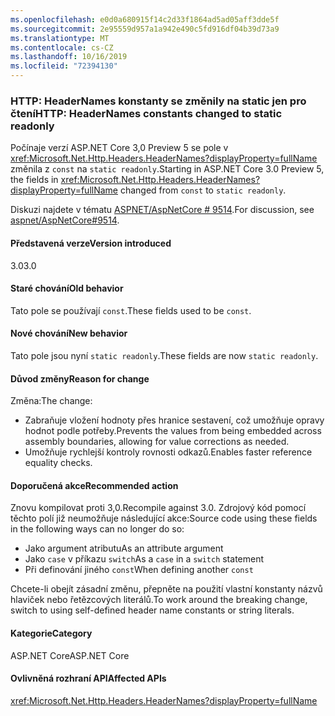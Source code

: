 ```yaml
---
ms.openlocfilehash: e0d0a680915f14c2d33f1864ad5ad05aff3dde5f
ms.sourcegitcommit: 2e95559d957a1a942e490c5fd916df04b39d73a9
ms.translationtype: MT
ms.contentlocale: cs-CZ
ms.lasthandoff: 10/16/2019
ms.locfileid: "72394130"
---
```

### <a name="http-headernames-constants-changed-to-static-readonly"></a><span data-ttu-id="176f9-101">HTTP: HeaderNames konstanty se změnily na static jen pro čtení</span><span class="sxs-lookup"><span data-stu-id="176f9-101">HTTP: HeaderNames constants changed to static readonly</span></span>

<span data-ttu-id="176f9-102">Počínaje verzí ASP.NET Core 3,0 Preview 5 se pole v <xref:Microsoft.Net.Http.Headers.HeaderNames?displayProperty=fullName> změnila z `const` na `static readonly`.</span><span class="sxs-lookup"><span data-stu-id="176f9-102">Starting in ASP.NET Core 3.0 Preview 5, the fields in <xref:Microsoft.Net.Http.Headers.HeaderNames?displayProperty=fullName> changed from `const` to `static readonly`.</span></span>

<span data-ttu-id="176f9-103">Diskuzi najdete v tématu [ASPNET/AspNetCore # 9514](https://github.com/aspnet/AspNetCore/issues/9514).</span><span class="sxs-lookup"><span data-stu-id="176f9-103">For discussion, see [aspnet/AspNetCore#9514](https://github.com/aspnet/AspNetCore/issues/9514).</span></span>

#### <a name="version-introduced"></a><span data-ttu-id="176f9-104">Představená verze</span><span class="sxs-lookup"><span data-stu-id="176f9-104">Version introduced</span></span>

<span data-ttu-id="176f9-105">3.0</span><span class="sxs-lookup"><span data-stu-id="176f9-105">3.0</span></span>

#### <a name="old-behavior"></a><span data-ttu-id="176f9-106">Staré chování</span><span class="sxs-lookup"><span data-stu-id="176f9-106">Old behavior</span></span>

<span data-ttu-id="176f9-107">Tato pole se používají `const`.</span><span class="sxs-lookup"><span data-stu-id="176f9-107">These fields used to be `const`.</span></span>

#### <a name="new-behavior"></a><span data-ttu-id="176f9-108">Nové chování</span><span class="sxs-lookup"><span data-stu-id="176f9-108">New behavior</span></span>

<span data-ttu-id="176f9-109">Tato pole jsou nyní `static readonly`.</span><span class="sxs-lookup"><span data-stu-id="176f9-109">These fields are now `static readonly`.</span></span>

#### <a name="reason-for-change"></a><span data-ttu-id="176f9-110">Důvod změny</span><span class="sxs-lookup"><span data-stu-id="176f9-110">Reason for change</span></span>

<span data-ttu-id="176f9-111">Změna:</span><span class="sxs-lookup"><span data-stu-id="176f9-111">The change:</span></span>

* <span data-ttu-id="176f9-112">Zabraňuje vložení hodnoty přes hranice sestavení, což umožňuje opravy hodnot podle potřeby.</span><span class="sxs-lookup"><span data-stu-id="176f9-112">Prevents the values from being embedded across assembly boundaries, allowing for value corrections as needed.</span></span>
* <span data-ttu-id="176f9-113">Umožňuje rychlejší kontroly rovnosti odkazů.</span><span class="sxs-lookup"><span data-stu-id="176f9-113">Enables faster reference equality checks.</span></span>

#### <a name="recommended-action"></a><span data-ttu-id="176f9-114">Doporučená akce</span><span class="sxs-lookup"><span data-stu-id="176f9-114">Recommended action</span></span>

<span data-ttu-id="176f9-115">Znovu kompilovat proti 3,0.</span><span class="sxs-lookup"><span data-stu-id="176f9-115">Recompile against 3.0.</span></span> <span data-ttu-id="176f9-116">Zdrojový kód pomocí těchto polí již neumožňuje následující akce:</span><span class="sxs-lookup"><span data-stu-id="176f9-116">Source code using these fields in the following ways can no longer do so:</span></span>

* <span data-ttu-id="176f9-117">Jako argument atributu</span><span class="sxs-lookup"><span data-stu-id="176f9-117">As an attribute argument</span></span>
* <span data-ttu-id="176f9-118">Jako `case` v příkazu `switch`</span><span class="sxs-lookup"><span data-stu-id="176f9-118">As a `case` in a `switch` statement</span></span>
* <span data-ttu-id="176f9-119">Při definování jiného `const`</span><span class="sxs-lookup"><span data-stu-id="176f9-119">When defining another `const`</span></span>

<span data-ttu-id="176f9-120">Chcete-li obejít zásadní změnu, přepněte na použití vlastní konstanty názvů hlaviček nebo řetězcových literálů.</span><span class="sxs-lookup"><span data-stu-id="176f9-120">To work around the breaking change, switch to using self-defined header name constants or string literals.</span></span>

#### <a name="category"></a><span data-ttu-id="176f9-121">Kategorie</span><span class="sxs-lookup"><span data-stu-id="176f9-121">Category</span></span>

<span data-ttu-id="176f9-122">ASP.NET Core</span><span class="sxs-lookup"><span data-stu-id="176f9-122">ASP.NET Core</span></span>

#### <a name="affected-apis"></a><span data-ttu-id="176f9-123">Ovlivněná rozhraní API</span><span class="sxs-lookup"><span data-stu-id="176f9-123">Affected APIs</span></span>

<xref:Microsoft.Net.Http.Headers.HeaderNames?displayProperty=fullName>

<!-- 

#### Affected APIs

`T:Microsoft.Net.Http.Headers.HeaderNames`

-->
